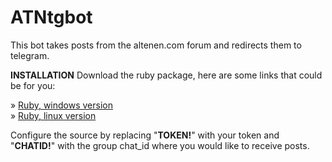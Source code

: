 # ATNtgbot
This bot takes posts from the altenen.com forum and redirects them to telegram.

<b>INSTALLATION</b>
Download the ruby package, here are some links that could be for you:

» <a href="https://rubyinstaller.org/">Ruby, windows version</a><br />
» <a href="https://www.ruby-lang.org/it/downloads/">Ruby, linux version</a><br />


Configure the source by replacing "<b>TOKEN!</b>" with your token and "<b>CHATID!</b>" with the group chat_id where you would like to receive posts.
